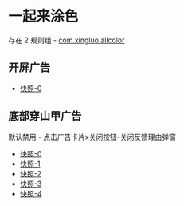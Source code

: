 # 一起来涂色

存在 2 规则组 - [com.xingluo.allcolor](/src/apps/com.xingluo.allcolor.ts)

## 开屏广告

- [快照-0](https://gkd-kit.gitee.io/import/12640349)

## 底部穿山甲广告

默认禁用 - 点击广告卡片x关闭按钮-关闭反馈理由弹窗

- [快照-0](https://gkd-kit.gitee.io/import/12640358)
- [快照-1](https://gkd-kit.gitee.io/import/12640359)
- [快照-2](https://gkd-kit.gitee.io/import/12640362)
- [快照-3](https://gkd-kit.gitee.io/import/12640374)
- [快照-4](https://gkd-kit.gitee.io/import/12640406)

